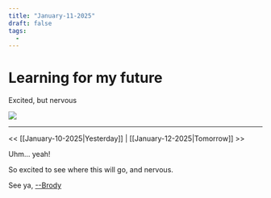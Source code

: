 ```yaml
---
title: "January-11-2025"
draft: false
tags:
  -
---
```


<div class="article-header green-white">

<div>

<div class="decorative-element"></div>

# Learning for my future

Excited, but nervous

</div>

<img loading="lazy" role="img" src="./cat_excited.png">

</div>

---
<< [[January-10-2025|Yesterday]] 
| [[January-12-2025|Tomorrow]] >>

Uhm... yeah!

So excited to see where this will go, and nervous.


See ya, <a target="_blank" rel="noopener noreferrer" href="https://www.brodypen.com/">--Brody<a>

